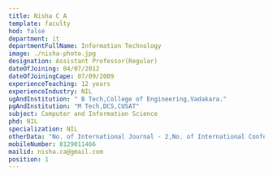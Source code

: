 ```yaml
---
title: Nisha C A
template: faculty
hod: false
department: it
departmentFullName: Information Technology
image: ./nisha-photo.jpg
designation: Assistant Professor(Regular)
dateOfJoining: 04/07/2012
dateOfJoiningCape: 07/09/2009
experienceTeaching: 12 years
experienceIndustry: NIL
ugAndInstitution: " B Tech,College of Engineering,Vadakara."
pgAndInstitution: "M Tech,DCS,CUSAT"
subject: Computer and Information Science
phd: NIL
specialization: NIL
otherData: "No. of International Journal - 2,No. of International Conferences - 1"
mobileNumber: 8129011466
mailid: nisha.ca@gmail.com
position: 1
---
```


